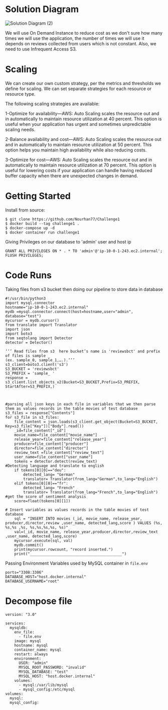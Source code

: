 # Solution Diagram
![Solution Diagram (2)](https://user-images.githubusercontent.com/60991241/160643475-50777aa3-06e2-428d-a99a-0ee9110a6422.png)


We will use On Demand Instance to reduce cost as we don't sure how many times we will use the application,
the number of times we will use it depends on reviews collected from users which is not constant.
Also, we need to use Infrequent Access S3.


# Scaling
We can create our own custom strategy, per the metrics and thresholds we define for scaling. 
We can set separate strategies for each resource or resource type.

The following scaling strategies are available:

1-Optimize for availability—AWS: Auto Scaling scales the resource out and in automatically to maintain resource utilization at 40 percent. This option is useful when your application has urgent and sometimes unpredictable scaling needs.

2-Balance availability and cost—AWS: Auto Scaling scales the resource out and in automatically to maintain resource utilization at 50 percent. This option helps you maintain high availability while also reducing costs.

3-Optimize for cost—AWS: Auto Scaling scales the resource out and in automatically to maintain resource utilization at 70 percent. This option is useful for lowering costs if your application can handle having reduced buffer capacity when there are unexpected changes in demand.


# Getting Started 
Install from source:
```
$ git clone https://github.com/Nourhan77/Challenge1
$ docker build --tag challenge1 .
$ docker-compose up -d
$ docker container run challenge1
```
Giving Privileges on our database to 'admin' user and host ip
```
GRANT ALL PRIVILEGES ON * . * TO 'admin'@'ip-10-0-1-243.ec2.internal';
FLUSH PRIVILEGES;
```

# Code Runs
Taking files from s3 bucket 
then doing our pipeline to store data in database

```
#!/usr/bin/python3
import mysql.connector
hostname="ip-10-0-1-243.ec2.internal"
mydb =mysql.connector.connect(host=hostname,user="admin", database="test")
mycursor = mydb.cursor()
from translate import Translator
import json
import boto3
from seqtolang import Detector
detector = Detector()

‘’’ Read files from s3  here bucket’s name is 'reviewsbct' and prefix of files is sample _
(ex. sample_0, sample_1,….).’’’
s3_client=boto3.client('s3')
S3_BUCKET = 'reviewsbct'
S3_PREFIX = 'sample_ '
response = s3_client.list_objects_v2(Bucket=S3_BUCKET,Prefix=S3_PREFIX, StartAfter=S3_PREFIX,)



#parsing all json keys in each file in variables that we then parse them as values records in the table movies of test database 
s3_files = response["Contents"]
for s3_file in s3_files:
    file_content = json.loads(s3_client.get_object(Bucket=S3_BUCKET, Key=s3_file["Key"])["Body"].read())
    _id=file_content["_id"]
    movie_name=file_content["movie_name"]
    release_year=file_content["release_year"]
    producer=file_content["producer"]
    director=file_content["director"]
    review_text =file_content["review_text"]
    user_name=file_content["user_name"]
    tokens = detector.detect(review_text)
#Detecting language and translate to english
    if tokens[0][0]=="deu":
        detected_lang= "German"
        translator= Translator(from_lang="German",to_lang="English")
    elif tokens[0][0]=="fr":
        detected_lang= "French"
        translator= Translator(from_lang="French",to_lang="English")
#get the score of sentiment analysis
    score=float(tokens[0][1])

# Insert variables as values records in the table movies of test database 
    sql = "INSERT INTO movies (_id, movie_name, release_year, producer,director,review ,user_name, detected_lang,score ) VALUES (%s, %s,%s ,%s, %s,%s,%s,%s, %s)"
    val=(_id, movie_name, release_year,producer,director,review_text ,user_name, detected_lang,score)
    mycursor.execute(sql, val)
    mydb.commit()
    print(mycursor.rowcount, "record inserted.")
    print("_________________________________________")

```
Passing Environment Variables used by MySQL container in ```file.env```

```
ports="3308:3306"
DATABASE_HOST="host.docker.internal"
DATABASE_USERNAME="root"
```


# Decompose file

```
version: "3.0"

services:
  mysqldb:
    env_file:
      - file.env
    image: mysql
    hostname: mysql
    container_name: mysql
    restart: always
    environment:
      USER: "admin"
      MYSQL_ROOT_PASSWORD: "invalid"
      MYSQL_DATABASE: "test"
      MYSQL_HOST: "host.docker.internal"
    volumes:
      - mysql:/var/lib/mysql
      - mysql_config:/etc/mysql
volumes:
  mysql:
  mysql_config:    
```
